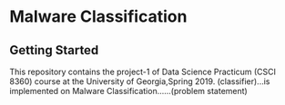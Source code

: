 # Malware Classification
## Getting Started 
This repository contains the project-1 of Data Science Practicum (CSCI 8360) course at the University of Georgia,Spring 2019.  (classifier)...is implemented on Malware Classification......(problem statement)

